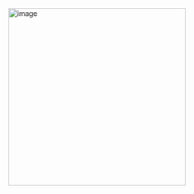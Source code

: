 <img width="357" alt="image" src="https://github.com/CodeByVaishnaviRaut/Python-Basic/assets/160324454/2bf675b7-eb89-4d4d-b919-baa079e23af0">
